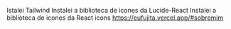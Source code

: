 Istalei Tailwind
Instalei a biblioteca de icones da Lucide-React
Instalei a biblioteca de icones da React icons
https://eufujita.vercel.app/#sobremim